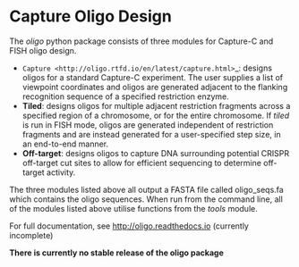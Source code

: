 Capture Oligo Design
====================

The *oligo* python package consists of three modules for Capture-C and FISH oligo design.

* `Capture <http://oligo.rtfd.io/en/latest/capture.html>`_: designs oligos for a standard Capture-C experiment. The user supplies a list of viewpoint coordinates and oligos are generated adjacent to the flanking recognition sequence of a specified restriction enzyme.
* **Tiled**: designs oligos for multiple adjacent restriction fragments across a specified region of a chromosome, or for the entire chromosome. If *tiled* is run in FISH mode, oligos are generated independent of restriction fragments and
  are instead generated for a user-specified step size, in an end-to-end manner.
* **Off-target**: designs oligos to capture DNA surrounding potential CRISPR off-target cut sites to allow for efficient sequencing to determine off-target activity.

The three modules listed above all output a FASTA file called oligo_seqs.fa which contains the oligo sequences. When run from the command line, all of the modules listed above utilise functions from the *tools* module.

For full documentation, see http://oligo.readthedocs.io (currently incomplete)

**There is currently no stable release of the oligo package**
